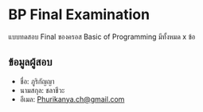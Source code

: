 # BP Final Examination

แบบทดสอบ Final ของครอส Basic of Programming มีทั้งหมด x ข้อ

## ข้อมูลผู้สอบ

- ชื่อ: ภูริกัญญา
- นามสกุล: ชลาชีวะ
- อีเมล: Phurikanya.ch@gmail.com

